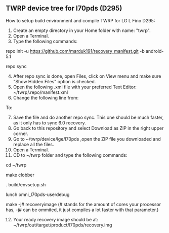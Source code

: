 ## TWRP device tree for l70pds (D295)

How to setup build environment and compile TWRP for LG L Fino D295:

1) Create an empty directory in your Home folder with name: "twrp".
2) Open a Terminal.
3) Type the following commands:

repo init -u https://github.com/marduk191/recovery_manifest.git -b android-5.1

repo sync

4) After repo sync is done, open Files, click on View menu and make sure "Show Hidden Files" option is checked.
5) Open the following .xml file with your preferred Text Editor: ~/twrp/.repo/manifest.xml
6) Change the following line from:

<project path="bootable/recovery" name="android_bootable_recovery" remote="omnirom" revision="android-5.1" groups="pdk-cw-fs"/>

To:

<project path="bootable/recovery" name="android_bootable_recovery" remote="omnirom" revision="android-6.0" groups="pdk-cw-fs"/>

7) Save the file and do another repo sync. This one should be much faster, as it only has to sync 6.0 recovery.
8) Go back to this repository and select Download as ZIP in the right upper corner.
9) Go to ~/twrp/device/lge/l70pds ,open the ZIP file you downloaded and replace all the files.
10) Open a Terminal.
11) CD to ~/twrp folder and type the following commands:

cd ~/twrp

make clobber

. build/envsetup.sh

lunch omni_l70pds-userdebug

make -j# recoveryimage 
(# stands for the amount of cores your processor has, -j# can be ommited, it just compiles a lot faster with that parameter.)

12) Your ready recovery image should be at: ~/twrp/out/target/product/l70pds/recovery.img
